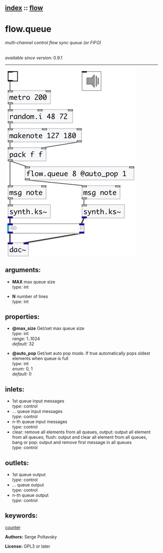 [index](index.html) :: [flow](category_flow.html)
---

# flow.queue

###### multi-channel control flow sync queue (or FIFO)

*available since version:* 0.9.1

---




[![example](../examples/img/flow.queue.jpg)](../examples/pd/flow.queue.pd)



## arguments:

* **MAX**
max queue size<br>
_type:_ int<br>

* **N**
number of lines<br>
_type:_ int<br>





## properties:

* **@max_size** 
Get/set max queue size<br>
_type:_ int<br>
_range:_ 1..1024<br>
_default:_ 32<br>

* **@auto_pop** 
Get/set auto pop mode. If true automatically pops oldest elements when queue is full<br>
_type:_ int<br>
_enum:_ 0, 1<br>
_default:_ 0<br>



## inlets:

* 1st queue input messages<br>
_type:_ control
* ... queue input messages<br>
_type:_ control
* n-th queue input messages<br>
_type:_ control
* clear: remove all elements from all queues, output: output all
                element from all queues, flush: output and clear all element from all queues, bang
                or pop: output and remove first message in all queues<br>
_type:_ control



## outlets:

* 1st queue output<br>
_type:_ control
* ... queue output<br>
_type:_ control
* n-th queue output<br>
_type:_ control



## keywords:

[counter](keywords/counter.html)






**Authors:** Serge Poltavsky




**License:** GPL3 or later





